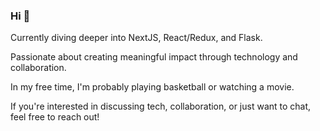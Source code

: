 ### Hi 👋

Currently diving deeper into NextJS, React/Redux, and Flask.

Passionate about creating meaningful impact through technology and collaboration.

In my free time, I'm probably playing basketball or watching a movie.

If you're interested in discussing tech, collaboration, or just want to chat, feel free to reach out!


